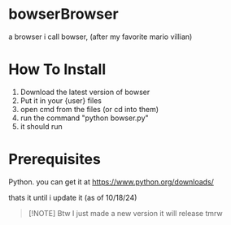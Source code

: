 # bowserBrowser
a browser i call bowser, (after my favorite mario villian)


# How To Install

1. Download the latest version of bowser
2. Put it in your {user} files
3. open cmd from the files (or cd into them)
4. run the command "python bowser.py"
5. it should run

# Prerequisites

Python. you can get it at https://www.python.org/downloads/

thats it until i update it (as of 10/18/24)
> [!NOTE]  Btw I just made a new version it will release tmrw
